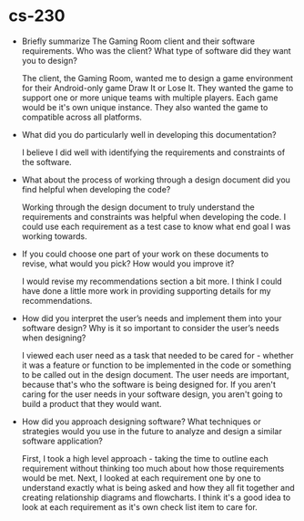 # cs-230

<ul>
  
  <li>Briefly summarize The Gaming Room client and their software requirements. Who was the client? What type of software did they want you to design?  </li>

The client, the Gaming Room, wanted me to design a game environment for their Android-only game Draw It or Lose It. They wanted the game to support one or more unique teams with multiple players. Each game would be it's own unique instance. They also wanted the game to compatible across all platforms.  

  <li>What did you do particularly well in developing this documentation?  </li>

I believe I did well with identifying the requirements and constraints of the software.  

  <li>What about the process of working through a design document did you find helpful when developing the code?</li>
  
  Working through the design document to truly understand the requirements and constraints was helpful when developing the code. I could use each requirement as a test case to know what end goal I was working towards.  

  <li>If you could choose one part of your work on these documents to revise, what would you pick? How would you improve it?  </li>

I would revise my recommendations section a bit more. I think I could have done a little more work in providing supporting details for my recommendations.  

  <li>How did you interpret the user’s needs and implement them into your software design? Why is it so important to consider the user’s needs when designing?  </li>

I viewed each user need as a task that needed to be cared for - whether it was a feature or function to be implemented in the code or something to be called out in the design document. The user needs are important, because that's who the software is being designed for. If you aren't caring for the user needs in your software design, you aren't going to build a product that they would want.  

  <li>How did you approach designing software? What techniques or strategies would you use in the future to analyze and design a similar software application?  </li>
  
  First, I took a high level approach - taking the time to outline each requirement without thinking too much about how those requirements would be met. Next, I looked at each requirement one by one to understand exactly what is being asked and how they all fit together and creating relationship diagrams and flowcharts. I think it's a good idea to look at each requirement as it's own check list item to care for.
  
</ul>
